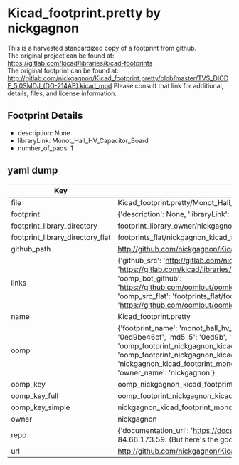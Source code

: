 # Kicad_footprint.pretty by nickgagnon  
This is a harvested standardized copy of a footprint from github.  
The original project can be found at:  
https://gitlab.com/kicad/libraries/kicad-footprints  
The original footprint can be found at:
http://gitlab.com/nickgagnon/Kicad_footprint.pretty/blob/master/TVS_DIODE_5.0SMDJ_(DO-214AB).kicad_mod
Please consult that link for additional, details, files, and license information.  
## Footprint Details
* description: None  
* libraryLink: Monot_Hall_HV_Capacitor_Board  
* number_of_pads: 1  
## yaml dump  
| Key | Value |  
| --- | --- |  
| file | Kicad_footprint.pretty/Monot_Hall_HV_Capacitor_Board.kicad_mod |  
| footprint | {'description': None, 'libraryLink': 'Monot_Hall_HV_Capacitor_Board', 'number_of_pads': 1} |  
| footprint_library_directory | footprint_library_owner/nickgagnon_Kicad_footprint.pretty |  
| footprint_library_directory_flat | footprints_flat/nickgagnon_kicad_footprint_monot_hall_hv_capacitor_board/working |  
| github_path | http://github.com/nickgagnon/Kicad_footprint.pretty/blob/master/Monot_Hall_HV_Capacitor_Board.kicad_mod |  
| links | {'github_src': 'http://gitlab.com/nickgagnon/Kicad_footprint.pretty/blob/master/TVS_DIODE_5.0SMDJ_(DO-214AB).kicad_mod', 'github_src_repo': 'https://gitlab.com/kicad/libraries/kicad-footprints', 'oomp_bot': 'footprints/nickgagnon_kicad_footprint_monot_hall_hv_capacitor_board/working', 'oomp_bot_github': 'https://github.com/oomlout/oomlout_oomp_footprint_bot/tree/main/footprints/nickgagnon_kicad_footprint_monot_hall_hv_capacitor_board/working', 'oomp_src_flat': 'footprints_flat/footprints_flat/nickgagnon_kicad_footprint_monot_hall_hv_capacitor_board/working', 'oomp_src_flat_github': 'https://github.com/oomlout/oomlout_oomp_footprint_src/tree/main/footprints_flat/nickgagnon_kicad_footprint_monot_hall_hv_capacitor_board/working'} |  
| name | Kicad_footprint.pretty |  
| oomp | {'footprint_name': 'monot_hall_hv_capacitor_board', 'library_name': 'kicad_footprint', 'md5': '0ed9be46cfbffd899d5e641cc866e5cd', 'md5_10': '0ed9be46cf', 'md5_5': '0ed9b', 'md5_6': '0ed9be', 'oomp_key': 'oomp_nickgagnon_kicad_footprint_monot_hall_hv_capacitor_board', 'oomp_key_extra': 'oomp_footprint_nickgagnon_kicad_footprint_monot_hall_hv_capacitor_board', 'oomp_key_full': 'oomp_footprint_nickgagnon_kicad_footprint_monot_hall_hv_capacitor_board_0ed9be', 'oomp_key_simple': 'nickgagnon_kicad_footprint_monot_hall_hv_capacitor_board', 'original_filename': 'Kicad_footprint.pretty/Monot_Hall_HV_Capacitor_Board.kicad_mod', 'owner_name': 'nickgagnon'} |  
| oomp_key | oomp_nickgagnon_kicad_footprint_monot_hall_hv_capacitor_board |  
| oomp_key_full | oomp_footprint_nickgagnon_kicad_footprint_monot_hall_hv_capacitor_board |  
| oomp_key_simple | nickgagnon_kicad_footprint_monot_hall_hv_capacitor_board |  
| owner | nickgagnon |  
| repo | {'documentation_url': 'https://docs.github.com/rest/overview/resources-in-the-rest-api#rate-limiting', 'message': "API rate limit exceeded for 84.66.173.59. (But here's the good news: Authenticated requests get a higher rate limit. Check out the documentation for more details.)"} |  
| url | http://github.com/nickgagnon/Kicad_footprint.pretty |  

